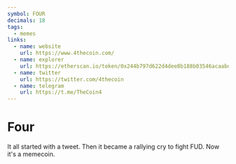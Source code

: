 ```yaml
---
symbol: FOUR
decimals: 18
tags:
  - memes
links:
  - name: website
    url: https://www.4thecoin.com/
  - name: explorer
    url: https://etherscan.io/token/0x244b797d622d4dee8b188b03546acaabd0cf91a0
  - name: twitter
    url: https://twitter.com/4thecoin
  - name: telegram
    url: https://t.me/TheCoin4
---
```


# Four

It all started with a tweet. Then it became a rallying cry to fight FUD. Now it's a memecoin.
